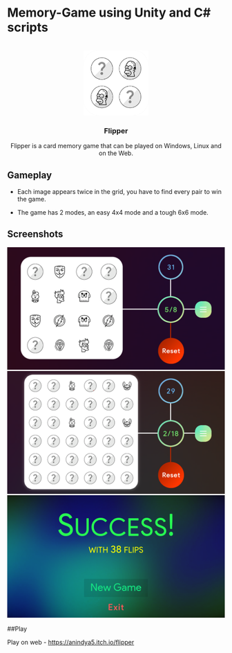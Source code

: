 # Memory-Game using Unity and C# scripts
 

 <!-- PROJECT LOGO -->
<br />
<div align="center">
    <img src="Pictures\Flipper.png" alt="Logo" width="150">
    <h3 align="center">Flipper</h3>
    <p>Flipper is a card memory game that can be played on Windows, Linux and on the Web. </p>
</div>

## Gameplay
- Each image appears twice in the grid, you have to find every pair to win the game.

- The game has 2 modes, an easy 4x4 mode and a tough 6x6 mode.

## Screenshots

![4x4 Grid](Pictures/4x4game.png)
![6x6 Grid](Pictures/6x6game.png)
![Success](Pictures/success.png)

##Play

Play on web - https://anindya5.itch.io/flipper




